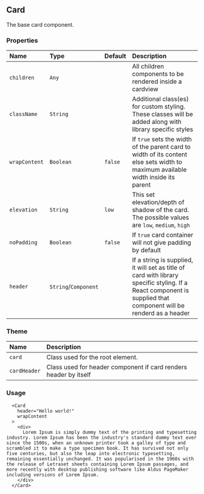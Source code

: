 ## Card

The base card component.

### Properties
| Name | Type | Default | Description |
|:-----|:-----|:-----|:-----|
| `children` | `Any` | &nbsp; | All children components to be rendered inside a cardview |
| `className` | `String` | &nbsp; | Additional class(es) for custom styling. These classes will be added along with library specific styles |
| `wrapContent` | `Boolean` | `false`  | If `true` sets the width of the parent card to width of its content else sets width to maximum available width inside its parent  |
| `elevation` | `String` | `low`  | This set elevation/depth of shadow of the card. The possible values are `low`, `medium`, `high`  |
| `noPadding` | `Boolean` |  `false` | If `true` card container will not give padding by default  |
| `header` | `String`/`Component` | &nbsp; | If a string is supplied, it will set as title of card with library specific styling. If a React component is supplied that component will be renderd as a header  |

### Theme

| Name     | Description|
|:---------|:-----------|
| `card`   | Class used for the root element.|
| `cardHeader` |  Class used for header component if card renders header by itself |

### Usage
```
  <Card
    header="Hello world!"
    wrapContent
  >
    <div>
      Lorem Ipsum is simply dummy text of the printing and typesetting industry. Lorem Ipsum has been the industry's standard dummy text ever since the 1500s, when an unknown printer took a galley of type and scrambled it to make a type specimen book. It has survived not only five centuries, but also the leap into electronic typesetting, remaining essentially unchanged. It was popularised in the 1960s with the release of Letraset sheets containing Lorem Ipsum passages, and more recently with desktop publishing software like Aldus PageMaker including versions of Lorem Ipsum.
    </div>
  </Card>
```
